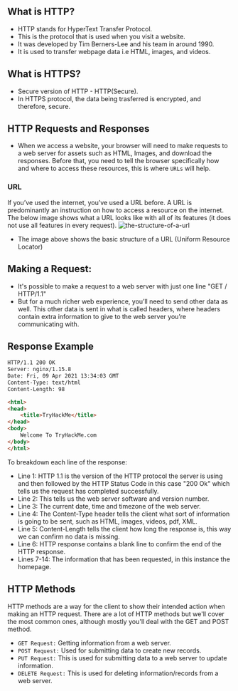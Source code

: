 ## What is HTTP?
- HTTP stands for HyperText Transfer Protocol.
- This is the protocol that is used when you visit a website.
- It was developed by Tim Berners-Lee and his team in around 1990.
- It is used to transfer webpage data i.e HTML, images, and videos.

## What is HTTPS?
- Secure version of HTTP - HTTP(Secure).
- In HTTPS protocol, the data being trasferred is encrypted, and therefore, secure.

## HTTP Requests and Responses
- When we access a website, your browser will need to make requests to a web server for assets such as HTML, Images, and download the responses. Before that, you need to tell the browser specifically how and where to access these resources, this is where `URLs` will help.

### URL
If you’ve used the internet, you’ve used a URL before. A URL is predominantly an instruction on how to access a resource on the internet. The below image shows what a URL looks like with all of its features (it does not use all features in every request).
![the-structure-of-a-url](https://user-images.githubusercontent.com/60597290/222886272-9f707a00-5401-4530-829d-597fbc4dfee6.png)
- The image above shows the basic structure of a URL (Uniform Resource Locator)

## Making a Request:
- It's possible to make a request to a web server with just one line "GET / HTTP/1.1"
- But for a much richer web experience, you’ll need to send other data as well. This other data is sent in what is called headers, where headers contain extra information to give to the web server you’re communicating with.

## Response Example
```HTML
HTTP/1.1 200 OK
Server: nginx/1.15.8
Date: Fri, 09 Apr 2021 13:34:03 GMT
Content-Type: text/html
Content-Length: 98

<html>
<head>
    <title>TryHackMe</title>
</head>
<body>
    Welcome To TryHackMe.com
</body>
</html>
```

To breakdown each line of the response:
- Line 1: HTTP 1.1 is the version of the HTTP protocol the server is using and then followed by the HTTP Status Code in this case "200 Ok" which tells us the request has completed successfully.
- Line 2: This tells us the web server software and version number.
- Line 3: The current date, time and timezone of the web server.
- Line 4: The Content-Type header tells the client what sort of information is going to be sent, such as HTML, images, videos, pdf, XML.
- Line 5: Content-Length tells the client how long the response is, this way we can confirm no data is missing.
- Line 6: HTTP response contains a blank line to confirm the end of the HTTP response.
- Lines 7-14: The information that has been requested, in this instance the homepage.

## HTTP Methods
HTTP methods are a way for the client to show their intended action when making an HTTP request. There are a lot of HTTP methods but we'll cover the most common ones, although mostly you'll deal with the GET and POST method.
- `GET Request:` Getting information from a web server.
- `POST Request:` Used for submitting data to create new records.
- `PUT Request:` This is used for submitting data to a web server to update information.
- `DELETE Request:` This is used for deleting information/records from a web server.
